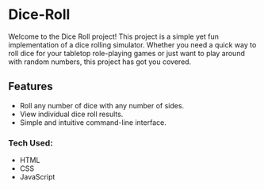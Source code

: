 # Dice-Roll

Welcome to the Dice Roll project! This project is a simple yet fun implementation of a dice rolling simulator. Whether you need a quick way to roll dice for your tabletop role-playing games or just want to play around with random numbers, this project has got you covered.

## Features
+ Roll any number of dice with any number of sides.
+ View individual dice roll results.
+ Simple and intuitive command-line interface.

### Tech Used: 
+ HTML
+ CSS
+ JavaScript
